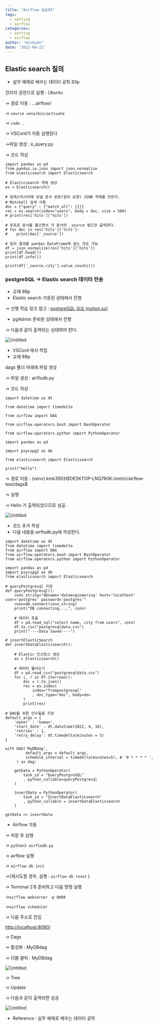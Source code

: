 ```yaml
---
title: "Airflow 실습03"
tags:
  - setting
  - airflow
categories:
  - setting
  - airflow
author: "minkuen"
date: '2022-04-22'
---
```


## Elastic search 질의

- 실무 예제로 배우는 데이터 공학 83p

관리자 권한으로 실행 : Ubuntu

→ 경로 이동 : ...airflow/

→ `source venv/bin/activate`

→ `code .`

→ VSCord가 자동 실행된다 

→파일 생성 : e_query.py

→ 코드 작성

```
import pandas as pd
from pandas.io.json import json_normalize
from elasticsearch import Elasticsearch

# Elasticsearch 객체 생성
es = Elasticsearch()

# 일래스틱서치에 보낼 문서 본문(질의 요청) JSON 객체를 만든다.
# Matchall 검색 사용
doc = {"query" : {"match_all": {}}}
res = es.search(index="users", body = doc, size = 500)
# print(res['hits']['hits'])

# 루프로 문서를 훑으면서 각 문서의 _source 필드만 출력한다.
# for doc in res['hits']['hits']:
#    print(doc['_source'])

# 질의 결과를 pandas DataFrame에 넣는 것도 가능
df = json_normalize(res['hits']['hits'])
print(df.head())
print(df.info())

print(df['_source.city'].value_counts())
```

### postgreSQL → Elastic search 데이터 전송

- 교재 88p
- Elastic search 가동된 상태에서 진행

→ 선행 학습 링크 참고 : [postgreSQL 실습 (notion.so)](https://www.notion.so/postgreSQL-2a8e7bf9156b4514b28aafbd93421a79)

- pgAdmin 준비된 상태에서 진행

→ 다음과 같이 출력되는 상태여야 한다.

![Untitled](/images/Airflow_practice_3/Untitled.png)

- VSCord 에서 작업
- 교재 88p

dags 폴더 아래에 파일 생성

→ 파일 생성 : airflodb.py

→ 코드 작성

`import datetime as dt`

`from datetime import timedelta`

`from airflow import DAG`

`from airflow.operators.bash import BashOperator`

`from airflow.operators.python import PythonOperator`

`import pandas as pd`

`import psycopg2 as db`

`from elasticsearch import Elasticsearch`

`print("Hello")`

→ 경로 이동 : (venv) kmk3593@DESKTOP-LNQ780K:/mnt/c/airflow-test/dags$ 

→ 실행

→ Hello 가 출력되었으므로 성공.

![Untitled](/images/Airflow_practice_3/Untitled%201.png)

- 코드 추가 작성
- 다음 내용을 airflodb.py에 작성한다.

```
import datetime as dt
from datetime import timedelta
from airflow import DAG
from airflow.operators.bash import BashOperator
from airflow.operators.python import PythonOperator

import pandas as pd
import psycopg2 as db
from elasticsearch import Elasticsearch

# queryPostgresql 지정
def queryPostgresql():
    conn_string="dbname='dataengineering' host='localhost' user='postgres' password='postgres'"
    conn=db.connect(conn_string)
    print("DB connecting....", conn)

    # 데이터 추출
    df = pd.read_sql("select name, city from users", conn)
    df.to_csv("postgresqldata.csv")
    print("----Data Saved----")

# insertElasticSearch
def insertDataElasticsearch():

    # Elastic 인스턴스 생성
    es = Elasticsearch()

    # 데이터 불러오기
    df = pd.read_csv("postgresqldata.csv")
    for i, r in df.iterrows():
        doc = r.to_json()
        res = es.index(
            index="frompostgresql"
            , doc_type="doc", body=doc
        )
        print(res)

# DAG를 위한 인수들을 지정
default_args = {
    'owner' : 'human',
    'start_date' : dt.datetime(2022, 4, 18),
    'retries' : 1,
    'retry_delay': dt.timedelta(minutes = 5)
}

with DAG('MyDBdag',
         default_args = default_args,
         schedule_interval = timedelta(minutes=5), # '0 * * * * ',
     ) as dag:

    getData = PythonOperator(
        task_id = "QueryPostgreSQL"
        , python_callable=queryPostgresql
    )

    insertData = PythonOperator(
        task_id = "InsertDataElasticsearch"
        , python_callable = insertDataElasticsearch
    )

getData >> insertData
```

- Airflow 가동

→ 저장 후 실행

→ `python3 airflodb.py`

→ airflow 실행

→ `airflow db init`

→(재시도할 경우, 실행 : `airflow db reset` )

→ Terminal 2개 준비하고 다음 명령 실행

→`airflow webserver -p 8080`

→`airflow scheduler`

→ 다음 주소로 진입

[http://localhost:8080/](http://localhost:8080/) 

→ Dags

→ 활성화 : MyDBdag

→ 더블 클릭 : MyDBdag

![Untitled](/images/Airflow_practice_3/Untitled%202.png)

→ Tree 

→ Update

→ 다음과 같이 출력되면 성공

![Untitled](/images/Airflow_practice_3/Untitled%203.png)

- Reference : 실무 예제로 배우는 데이터 공학